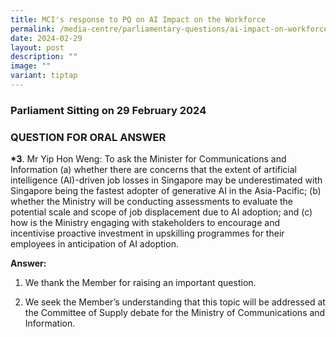 ```yaml
---
title: MCI's response to PQ on AI Impact on the Workforce
permalink: /media-centre/parliamentary-questions/ai-impact-on-workforce/
date: 2024-02-29
layout: post
description: ""
image: ""
variant: tiptap
---
```

<h3>Parliament Sitting on 29 February 2024</h3>
<h3>QUESTION FOR ORAL ANSWER</h3>
<p><strong>*3</strong>. Mr Yip Hon Weng: To ask the Minister for Communications
and Information (a) whether there are concerns that the extent of artificial
intelligence (AI)-driven job losses in Singapore may be underestimated
with Singapore being the fastest adopter of generative AI in the Asia-Pacific;
(b) whether the Ministry will be conducting assessments to evaluate the
potential scale and scope of job displacement due to AI adoption; and (c)
how is the Ministry engaging with stakeholders to encourage and incentivise
proactive investment in upskilling programmes for their employees in anticipation
of AI adoption.</p>
<p><strong>Answer:</strong>
</p>
<ol data-tight="true" class="tight">
<li>
<p>We thank the Member for raising an important question.&nbsp;</p>
<p></p>
</li>
<li>
<p>We seek the Member’s understanding that this topic will be addressed at
the Committee of Supply debate for the Ministry of Communications and Information.</p>
</li>
</ol>
<p></p>